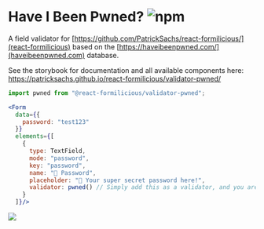 # Have I Been Pwned? ![npm](https://img.shields.io/npm/v/@react-formilicious/validator-pwned.svg)

A field validator for [https://github.com/PatrickSachs/react-formilicious/](react-formilicious) based on the [https://haveibeenpwned.com/](haveibeenpwned.com) database.

See the storybook for documentation and all available components here: https://patricksachs.github.io/react-formilicious/validator-pwned/

```jsx
import pwned from "@react-formilicious/validator-pwned";

<Form
  data={{
    password: "test123"
  }}
  elements={[
    {
      type: TextField,
      mode: "password",
      key: "password",
      name: "🔑 Password",
      placeholder: "🔑 Your super secret password here!",
      validator: pwned() // Simply add this as a validator, and you are good to go!
    }
  ]}/>
```

![](https://patrick-sachs.de/content/react-formilicious/wiki/validator5.gif)
